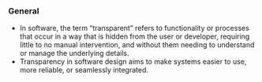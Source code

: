 ### General
- In software, the term “transparent” refers to functionality or processes that occur in a way that is hidden from the user or developer, requiring little to no manual intervention, and without them needing to understand or manage the underlying details. 
- Transparency in software design aims to make systems easier to use, more reliable, or seamlessly integrated.